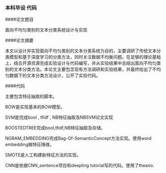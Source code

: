### 本科毕设 代码

####论文题目

 面向不均匀类别的文本分类系统设计与实现

####论文摘要 

本文以设计并实现面向不均匀类别的文本分类系统为目的，主要调研了传统文本分类模型和基于深度学习的分类方法，同时关注数据不均衡问题。在足够的理论基础上，结合开源资源完成实验设计与代码编写，并从实验结果中总结出面向不均匀类别的文本分类方法。本论文主要包含现有方法调研和实验结果，并最终给出了不均匀数据下的文本分类方法设计，公开了实验代码。

####代码

主要包含特征抽取的脚本。

BOW是实现基本的BOW模型。

SVM是完成bool , tfidf , NB特征抽取及NBSVM论文实现

BOOSTEDTREE完成bool,tfidf,NB特征抽取及存储。

NGRAM_EMBEDDING完成Bag-Of-SemanticConcept方法实现。使用word embedding做特征降维。

SMOTE是人工构建新特征方法的实现。

CNN是依据CNN_sentence项目和deepling tutorial写的代码。使用了theano.


